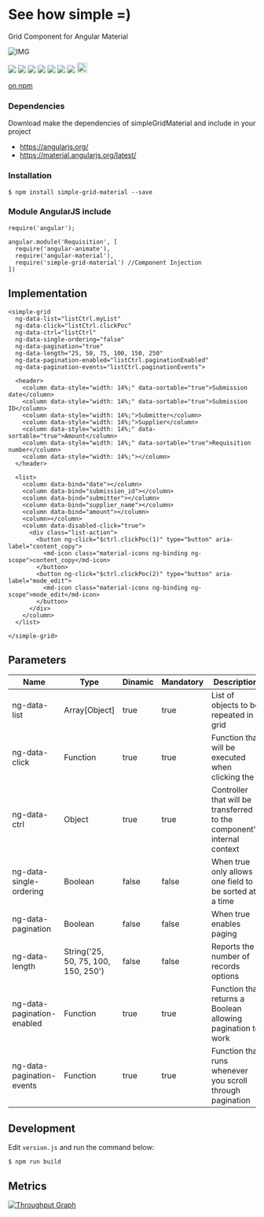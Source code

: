 # See how simple =)
Grid Component for Angular Material


![IMG](https://miamarti.github.io/simpleGridMaterial/app/assets/img.png)


<p>
  <a href="https://gitter.im/miamarti/simpleGridMaterial?utm_source=badge&utm_medium=badge&utm_campaign=pr-badge" target="_blank"><img src="https://badges.gitter.im/Join%20Chat.svg"></a>
  <a href="https://gitlab.com/miamarti/simpleGridMaterial" target="_blank"><img src="https://img.shields.io/badge/gitlab-simpleGridMaterial-yellow.svg"></a>
  <img src="https://img.shields.io/badge/simpleGridMaterial-release-green.svg">
  <img src="https://img.shields.io/badge/version-1.1.11-blue.svg">
  <img src="https://img.shields.io/bower/v/bootstrap.svg">
  <img src="https://img.shields.io/github/license/mashape/apistatus.svg">
  <a href="https://github.com/miamarti/simpleGridMaterial/tarball/master"><img src="https://img.shields.io/github/downloads/atom/atom/latest/total.svg"></a>
  <a href="http://waffle.io/miamarti/simpleGridMaterial"><img alt='Stories in Ready' src='https://badge.waffle.io/miamarti/simpleGridMaterial.svg?label=ready&title=Ready' height="21" /></a>
</p>

[on npm](https://www.npmjs.com/package/simple-grid-material)

### Dependencies
Download make the dependencies of simpleGridMaterial and include in your project
* https://angularjs.org/
* https://material.angularjs.org/latest/

### Installation
```
$ npm install simple-grid-material --save
```

### Module AngularJS include
```
require('angular');

angular.module('Requisition', [
  require('angular-animate'),
  require('angular-material'),
  require('simple-grid-material') //Component Injection
])
```

## Implementation
```
<simple-grid
  ng-data-list="listCtrl.myList"
  ng-data-click="listCtrl.clickPoc"
  ng-data-ctrl="listCtrl"
  ng-data-single-ordering="false"
  ng-data-pagination="true"
  ng-data-length="25, 50, 75, 100, 150, 250"
  ng-data-pagination-enabled="listCtrl.paginationEnabled"
  ng-data-pagination-events="listCtrl.paginationEvents">

  <header>
    <column data-style="width: 14%;" data-sortable="true">Submission date</column>
    <column data-style="width: 14%;" data-sortable="true">Submission ID</column>
    <column data-style="width: 14%;">Submitter</column>
    <column data-style="width: 14%;">Supplier</column>
    <column data-style="width: 14%;" data-sortable="true">Amount</column>
    <column data-style="width: 14%;" data-sortable="true">Requisition number</column>
    <column data-style="width: 14%;"></column>
  </header>

  <list>
    <column data-bind="date"></column>
    <column data-bind="submission_id"></column>
    <column data-bind="submitter"></column>
    <column data-bind="supplier_name"></column>
    <column data-bind="amount"></column>
    <column></column>
    <column data-disabled-click="true">
      <div class="list-action">
        <button ng-click="$ctrl.clickPoc(1)" type="button" aria-label="content_copy">
          <md-icon class="material-icons ng-binding ng-scope">content_copy</md-icon>
        </button>
        <button ng-click="$ctrl.clickPoc(2)" type="button" aria-label="mode_edit">
          <md-icon class="material-icons ng-binding ng-scope">mode_edit</md-icon>
        </button>
      </div>
    </column>
  </list>

</simple-grid>
```

## Parameters

| Name          | Type          | Dinamic | Mandatory | Description                                                  |
| ------------- | ------------- | ------- | --------- | ------------------------------------------------------------ |
| ng-data-list  | Array[Object] | true    | true      | List of objects to be repeated in grid                       |
| ng-data-click | Function      | true    | true      | Function that will be executed when clicking the             |
| ng-data-ctrl  | Object        | true    | true      | Controller that will be transferred to the component's internal context |
| ng-data-single-ordering | Boolean | false | false | When true only allows one field to be sorted at a time         |
| ng-data-pagination      | Boolean | false | false | When true enables paging                                       |
| ng-data-length          | String('25, 50, 75, 100, 150, 250') | false | false | Reports the number of records options |
| ng-data-pagination-enabled | Function | true | true | Function that returns a Boolean allowing pagination to work  |
| ng-data-pagination-events  | Function | true | true | Function that runs whenever you scroll through pagination    |


## Development
Edit `version.js` and run the command below:

```
$ npm run build
```

## Metrics

[![Throughput Graph](https://graphs.waffle.io/miamarti/simpleGridMaterial/throughput.svg)](https://waffle.io/miamarti/simpleGridMaterial/metrics/throughput)
